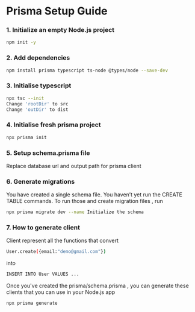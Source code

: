 # Prisma Setup Guide

### 1. Initialize an empty Node.js project

```bash
npm init -y
```

### 2. Add dependencies
```bash
npm install prisma typescript ts-node @types/node --save-dev
```

### 3. Initialise typescript
```bash
npx tsc --init
Change 'rootDir' to src
Change 'outDir' to dist
```

### 4. Initialise fresh prisma project
```bash
npx prisma init
```

### 5. Setup schema.prisma file
Replace database url and output path for prisma client

### 6. Generate migrations
You have created a single schema file. You haven’t yet run the CREATE TABLE  commands. To run those and create migration files , run 
```bash
npx prisma migrate dev --name Initialize the schema
```

### 7. How to generate client
Client represent all the functions that convert
```bash
User.create({email:"demo@gmail.com"})
```
into
```bash
INSERT INTO User VALUES ...
```
Once you've created the prisma/schema.prisma , you can generate these clients that you can use in your Node.js app
```bash
npx prisma generate
```
